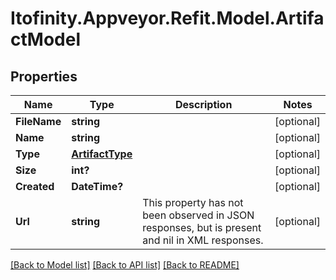 # Itofinity.Appveyor.Refit.Model.ArtifactModel
## Properties

Name | Type | Description | Notes
------------ | ------------- | ------------- | -------------
**FileName** | **string** |  | [optional] 
**Name** | **string** |  | [optional] 
**Type** | [**ArtifactType**](ArtifactType.md) |  | [optional] 
**Size** | **int?** |  | [optional] 
**Created** | **DateTime?** |  | [optional] 
**Url** | **string** | This property has not been observed in JSON responses, but is present and nil in XML responses.  | [optional] 

[[Back to Model list]](../README.md#documentation-for-models) [[Back to API list]](../README.md#documentation-for-api-endpoints) [[Back to README]](../README.md)

